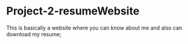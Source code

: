 # Project-2-resumeWebsite
This is basically a website where you can know about me and also can download my resume;
